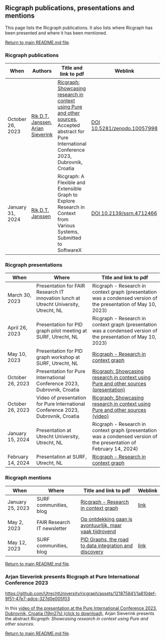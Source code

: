 ## Ricgraph publications, presentations and mentions

This page lists the Ricgraph publications. It also lists where Ricgraph has been 
presented and where it has been mentioned. 

[Return to main README.md file](../README.md).

### Ricgraph publications

| When             | Authors                                                                                                             | Title and link to pdf                                                                                                                                                                                                                                                                                | Weblink                                                                |
|------------------|---------------------------------------------------------------------------------------------------------------------|------------------------------------------------------------------------------------------------------------------------------------------------------------------------------------------------------------------------------------------------------------------------------------------------------|------------------------------------------------------------------------|
| October 26, 2023 | [Rik D.T. Janssen](https://orcid.org/0000-0001-9510-0802), [Arjan Sieverink](https://orcid.org/0000-0002-6655-4546) | [Ricgraph: Showcasing research in context using Pure and other sources](publications/231026-RDTJanssen+ASieverink-Ricgraph_Showcasing_research_in_context_using_Pure_and_other_sources-PRCN2023_accepted_abstract.pdf), Accepted abstract for Pure International Conference 2023, Dubrovnik, Croatia | [DOI 10.5281/zenodo.10057998](https://doi.org/10.5281/zenodo.10057998) |
| January 31, 2024 | [Rik D.T. Janssen](https://orcid.org/0000-0001-9510-0802) | Ricgraph: A Flexible and Extensible Graph to Explore Research in Context from Various Systems, Submitted to SoftwareX | [DOI 10.2139/ssrn.4712466](https://doi.org/10.2139/ssrn.4712466) |

### Ricgraph presentations

| When             | Where                                                                                 | Title and link to pdf                                                                                                                                                                                                             |
|------------------|---------------------------------------------------------------------------------------|-----------------------------------------------------------------------------------------------------------------------------------------------------------------------------------------------------------------------------------|
| March 30, 2023   | Presentation for FAIR Research IT innovation lunch at Utrecht University, Utrecht, NL | Ricgraph - Research in context graph (presentation was a condensed version of the presentation of May 10, 2023)                                                                                                                   |
| April 26, 2023   | Presentation for PID graph pilot meeting at SURF, Utrecht, NL                         | Ricgraph - Research in context graph (presentation was a condensed version of the presentation of May 10, 2023)                                                                                                                   |
| May 10, 2023     | Presentation for PID graph workshop at SURF, Utrecht, NL                              | [Ricgraph - Research in context graph](presentations/230510-PID_graph_workshop_at_SURF-Ricgraph-Research_in_context_graph.pdf)                                                                                                    |
| October 26, 2023 | Presentation for Pure International Conference 2023, Dubrovnik, Croatia               | [Ricgraph: Showcasing research in context using Pure and other sources (presentation)](presentations/231026-RDTJanssen+ASieverink-Ricgraph_Showcasing_research_in_context_using_Pure_and_other_sources-PRCN2023_presentation.pdf) |
| October 26, 2023 | Video of presentation for Pure International Conference 2023, Dubrovnik, Croatia      | [Ricgraph: Showcasing research in context using Pure and other sources (video)](videos/231026-RDTJanssen+ASieverink-Ricgraph_Showcasing_research_in_context_using_Pure_and_other_sources-PRCN2023_video.mp4)                      |
| January 15, 2024     | Presentation at Utrecht University, Utrecht, NL                              | Ricgraph - Research in context graph (presentation was a condensed version of the presentation of February 14, 2024)                                                                                                    |
| February 14, 2024     | Presentation at SURF, Utrecht, NL                              | [Ricgraph - Research in context graph](presentations/240214-RDTJanssen-Ricgraph_Research_in_context_graph-SURF_presentation.pdf)                                                                                                    |

### Ricgraph mentions

| When             | Where                       | Title and link to pdf                                                                                                                                | Weblink                                                                                                                        |
|------------------|-----------------------------|------------------------------------------------------------------------------------------------------------------------------------------------------|--------------------------------------------------------------------------------------------------------------------------------|
| January 25, 2023 | SURF communities, blog      | [Ricgraph - Research in context graph](mentions/230125-SURF_communities-Ricgraph-Research_in_context_graph.pdf)                                      | [link](https://communities.surf.nl/en/open-research-information/article/ricgraph-research-in-context-graph)                    |
| May 2, 2023      | FAIR Research IT newsletter | [Op ontdekking gaan is avontuurlijk, maar vaak tijdrovend](mentions/230502-FAIR_Research_IT-Newsletter_april_2023.pdf)                               |                                                                                                                                |
| May 12, 2023     | SURF communities, blog      | [PID Graphs, the road to data integration and discovery](mentions/230512-SURF_communities-PID_Graphs_the_road_to_data_integration_and_discovery.pdf) | [link](https://communities.surf.nl/en/open-research-information/article/pid-graphs-the-road-to-data-integration-and-discovery) |

[Return to main README.md file](../README.md).

### Arjan Sieverink presents Ricgraph at Pure International Conference 2023
https://github.com/UtrechtUniversity/ricgraph/assets/121875841/1a810def-9f51-47e7-adce-327d0e005f03

In this [video of the presentation at the Pure International Conference 2023, Dubrovnik, 
Croatia (19m27s) (click to download)](videos/231026-RDTJanssen+ASieverink-Ricgraph_Showcasing_research_in_context_using_Pure_and_other_sources-PRCN2023_video.mp4),
Arjan Sieverink presents the abstract
_Ricgraph: Showcasing research in context using Pure and other sources_.

[Return to main README.md file](../README.md).

